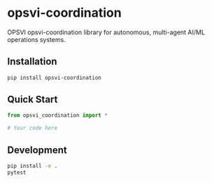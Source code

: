 # opsvi-coordination

OPSVI opsvi-coordination library for autonomous, multi-agent AI/ML operations systems.

## Installation

```bash
pip install opsvi-coordination
```

## Quick Start

```python
from opsvi_coordination import *

# Your code here
```

## Development

```bash
pip install -e .
pytest
```
